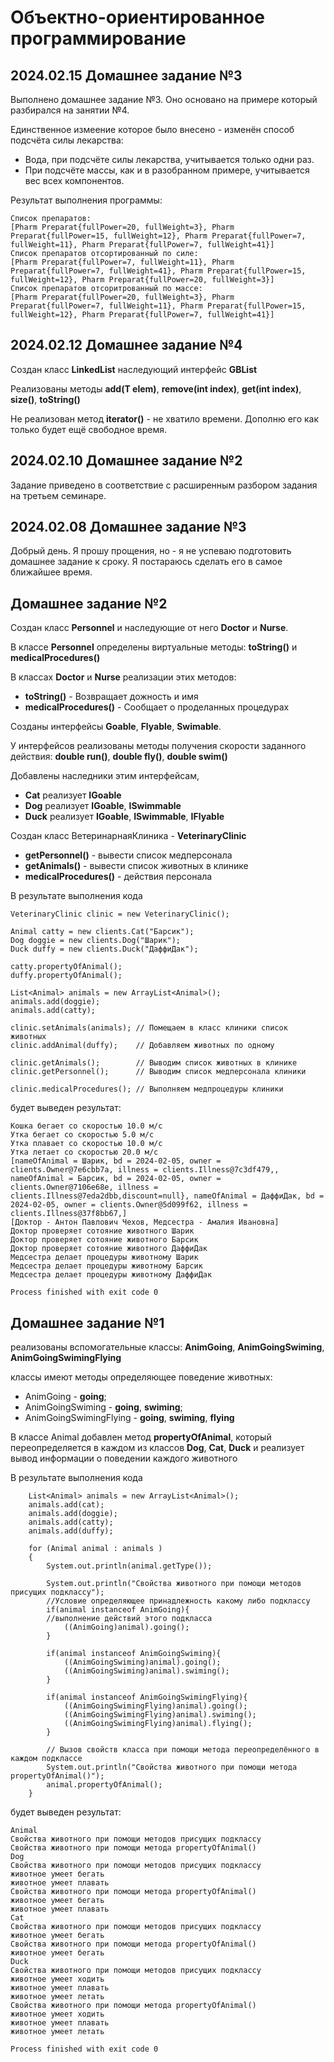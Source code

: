 # Объектно-ориентированное программирование


## 2024.02.15 Домашнее задание №3
Выполнено домашнее задание №3. Оно основано на примере который разбирался на занятии №4.

Единственное измеение которое было внесено - изменён способ подсчёта силы лекарства:
- Вода, при подсчёте силы лекарства, учитывается только одни раз.
- При подсчёте массы, как и в разобранном примере, учитывается вес всех компонентов.

Результат выполнения программы:
```
Список препаратов: 
[Pharm Preparat{fullPower=20, fullWeight=3}, Pharm Preparat{fullPower=15, fullWeight=12}, Pharm Preparat{fullPower=7, fullWeight=11}, Pharm Preparat{fullPower=7, fullWeight=41}]
Список препаратов отсортированный по силе: 
[Pharm Preparat{fullPower=7, fullWeight=11}, Pharm Preparat{fullPower=7, fullWeight=41}, Pharm Preparat{fullPower=15, fullWeight=12}, Pharm Preparat{fullPower=20, fullWeight=3}]
Список препаратов отсоритрованный по массе: 
[Pharm Preparat{fullPower=20, fullWeight=3}, Pharm Preparat{fullPower=7, fullWeight=11}, Pharm Preparat{fullPower=15, fullWeight=12}, Pharm Preparat{fullPower=7, fullWeight=41}]
```

## 2024.02.12 Домашнее задание №4
Создан класс **LinkedList** наследующий интерфейс **GBList**

Реализованы методы **add(T elem)**, **remove(int index)**, **get(int index)**, **size()**, **toString()**

Не реализован метод **iterator()** - не хватило времени. Дополню его как только будет ещё свободное время.


## 2024.02.10 Домашнее задание №2
Задание приведено в соответствие с расширенным разбором задания на третьем семинаре.


## 2024.02.08 Домашнее задание №3

Добрый день.
Я прошу прощения, но - я не успеваю подготовить домашнее задание к сроку.
Я постараюсь сделать его в самое ближайшее время.


## Домашнее задание №2

Создан класс **Personnel** и наследующие от него **Doctor** и **Nurse**.

В классе **Personnel** определены виртуальные методы: **toString()** и **medicalProcedures()**

В классах **Doctor** и **Nurse** реализации этих методов:
- **toString()** - Возвращает дожность и имя
- **medicalProcedures()** - Сообщает о проделанных процедурах

Созданы интерфейсы **Goable**, **Flyable**, **Swimable**.

У интерфейсов реализованы методы получения скорости заданного действия: **double run()**, **double fly()**, **double swim()**

Добавлены наследники этим интерфейсам, 
- **Cat** реализует **IGoable**
- **Dog** реализует **IGoable**, **ISwimmable**
- **Duck** реализует **IGoable**, **ISwimmable**, **IFlyable**

Создан класс ВетеринарнаяКлиника - **VeterinaryClinic**
- **getPersonnel()** - вывести список медперсонала
- **getAnimals()** - вывести список животных в клинике
- **medicalProcedures()** - действия персонала

В результате выполнения кода   
```
VeterinaryClinic clinic = new VeterinaryClinic();

Animal catty = new clients.Cat("Барсик");
Dog doggie = new clients.Dog("Шарик");
Duck duffy = new clients.Duck("ДаффиДак");

catty.propertyOfAnimal();
duffy.propertyOfAnimal();

List<Animal> animals = new ArrayList<Animal>();
animals.add(doggie);
animals.add(catty);

clinic.setAnimals(animals); // Помещаем в класс клиники список животных
clinic.addAnimal(duffy);    // Добавляем животных по одному

clinic.getAnimals();        // Выводим список животных в клинике
clinic.getPersonnel();      // Выводим список медперсонала клиники

clinic.medicalProcedures(); // Выполняем медпроцедуры клиники
```
будет выведен результат:
```
Кошка бегает со скоростью 10.0 м/с
Утка бегает со скоростью 5.0 м/с
Утка плавает со скоростью 10.0 м/с
Утка летает со скоростью 20.0 м/с
[nameOfAnimal = Шарик, bd = 2024-02-05, owner = clients.Owner@7e6cbb7a, illness = clients.Illness@7c3df479,, nameOfAnimal = Барсик, bd = 2024-02-05, owner = clients.Owner@7106e68e, illness = clients.Illness@7eda2dbb,discount=null}, nameOfAnimal = ДаффиДак, bd = 2024-02-05, owner = clients.Owner@5d099f62, illness = clients.Illness@37f8bb67,]
[Доктор - Антон Павлович Чехов, Медсестра - Амалия Ивановна]
Доктор проверяет сотояние животного Шарик
Доктор проверяет сотояние животного Барсик
Доктор проверяет сотояние животного ДаффиДак
Медсестра делает процедуры животному Шарик
Медсестра делает процедуры животному Барсик
Медсестра делает процедуры животному ДаффиДак

Process finished with exit code 0
```


## Домашнее задание №1

реализованы вспомогательные классы:
**AnimGoing**, **AnimGoingSwiming**, **AnimGoingSwimingFlying**

классы имеют методы определяющее поведение животных:
- AnimGoing - **going**;
- AnimGoingSwiming - **going**, **swiming**;
- AnimGoingSwimingFlying - **going**, **swiming**, **flying**

В классе Animal добавлен метод **propertyOfAnimal**, который переопределяется в каждом из классов **Dоg**, **Cat**, **Duck** и реализует вывод информации о поведении каждого животного

В результате выполнения кода 

```
    List<Animal> animals = new ArrayList<Animal>();
    animals.add(cat);
    animals.add(doggie);
    animals.add(catty);
    animals.add(duffy);

    for (Animal animal : animals )
    {
        System.out.println(animal.getType());

        System.out.println("Свойства животного при помощи методов присущих подклассу");
        //Условие определяющее принадлежность какому либо подклассу
        if(animal instanceof AnimGoing){
        //выполнение действий этого подкласса
            ((AnimGoing)animal).going();
        }

        if(animal instanceof AnimGoingSwiming){
            ((AnimGoingSwiming)animal).going();
            ((AnimGoingSwiming)animal).swiming();
        }

        if(animal instanceof AnimGoingSwimingFlying){
            ((AnimGoingSwimingFlying)animal).going();
            ((AnimGoingSwimingFlying)animal).swiming();
            ((AnimGoingSwimingFlying)animal).flying();
        }

        // Вызов свойств класса при помощи метода переопределённого в каждом подклассе
        System.out.println("Свойства животного при помощи метода propertyOfAnimal()");
        animal.propertyOfAnimal();
    }
```

будет выведен результат:
```
Animal
Свойства животного при помощи методов присущих подклассу
Свойства животного при помощи метода propertyOfAnimal()
Dog
Свойства животного при помощи методов присущих подклассу
животное умеет бегать
животное умеет плавать
Свойства животного при помощи метода propertyOfAnimal()
животное умеет бегать
животное умеет плавать
Cat
Свойства животного при помощи методов присущих подклассу
животное умеет бегать
Свойства животного при помощи метода propertyOfAnimal()
животное умеет бегать
Duck
Свойства животного при помощи методов присущих подклассу
животное умеет ходить
животное умеет плавать
животное умеет летать
Свойства животного при помощи метода propertyOfAnimal()
животное умеет ходить
животное умеет плавать
животное умеет летать

Process finished with exit code 0
```
